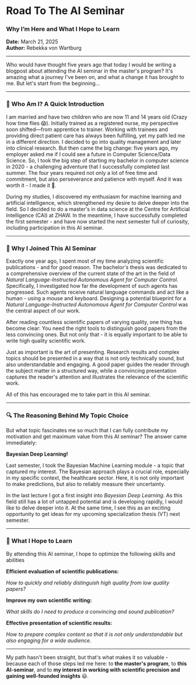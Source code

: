 # Road To The AI Seminar
### Why I’m Here and What I Hope to Learn

**Date:** March 21, 2025  
**Author:** Rebekka von Wartburg  

---
Who would have thought five years ago that today I would be writing a blogpost about attending the AI seminar in the master's program? It's amazing what a journey I've been on, and what a change it has brought to me. But let's start from the beginning...

---

### **👋 Who Am I? A Quick Introduction**
I am married and have two children who are now 11 and 14 years old (Crazy how time flies 😱). Initially trained as a registered nurse, my perspective soon shifted—from apprentice to trainer. Working with trainees and providing direct patient care has always been fulfilling, yet my path led me in a different direction. I decided to go into quality management and later into clinical research. But then came the big change: five years ago, my employer asked me if I could see a future in Computer Science/Data Science. So, I took the big step of starting my bachelor in computer science in 2020 - a challenging adventure that I successfully completed last summer. The four years required not only a lot of free time and commitment, but also perseverance and patience with myself. And it was worth it - I made it 🥳.

During my studies, I discovered my enthusiasm for machine learning and artificial intelligence, which strengthened my desire to delve deeper into the field. So I decided to do a master's in data science at the Centre for Artificial Intelligence (CAI) at ZHAW. In the meantime, I have successfully completed the first semester - and have now started the next semester full of curiosity, including participation in this AI seminar.

---

### **🚀 Why I Joined This AI Seminar**
Exactly one year ago, I spent most of my time analyzing scientific publications - and for good reason. The bachelor's thesis was dedicated to a comprehensive overview of the current state of the art in the field of *Natural Language-Instructed Autonomous Agent for Computer Control*. Specifically, I investigated how far the development of such agents has progressed. Such agents receive natural language commands and act like a human - using a mouse and keyboard. Designing a potential blueprint for a *Natural Language-Instructed Autonomous Agent for Computer Control* was the central aspect of our work. 

After reading countless scientific papers of varying quality, one thing has become clear: You need the right tools to distinguish good papers from the less convincing ones. But not only that - it is equally important to be able to write high quality scientific work.

Just as important is the art of presenting. Research results and complex topics should be presented in a way that is not only technically sound, but also understandable and engaging. A good paper guides the reader through the subject matter in a structured way, while a convincing presentation captures the reader's attention and illustrates the relevance of the scientific work.

All of this has encouraged me to take part in this AI seminar.

---

### **🔍 The Reasoning Behind My Topic Choice**
But what topic fascinates me so much that I can fully contribute my motivation and get maximum value from this AI seminar? The answer came immediately:

**Bayesian Deep Learning!**

Last semester, I took the Bayesian Machine Learning module - a topic that captured my interest. The Bayesian approach plays a crucial role, especially in my specific context, the healthcare sector. Here, it is not only important to make predictions, but also to reliably measure their uncertainty.

In the last lecture I got a first insight into *Bayesian Deep Learning*. As this field still has a lot of untapped potential and is developing rapidly, I would like to delve deeper into it. At the same time, I see this as an exciting opportunity to get ideas for my upcoming specialization thesis (VT) next semester.

---

### **🎯 What I Hope to Learn**
By attending this AI seminar, I hope to optimize the following skills and abilities

**Efficient evaluation of scientific publications:**

*How to quickly and reliably distinguish high quality from low quality papers?*

**Improve my own scientific writing:**

*What skills do I need to produce a convincing and sound publication?*

**Effective presentation of scientific results:**

*How to prepare complex content so that it is not only understandable but also engaging for a wide audience.*

---
My path hasn't been straight, but that's what makes it so valuable - because each of those steps led me here: to **the master's program**, to **this AI-seminar**, and to **my interest in working with scientific precision and gaining well-founded insights** 😃.